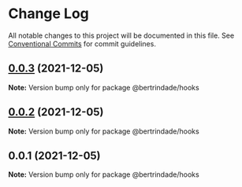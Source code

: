 # Change Log

All notable changes to this project will be documented in this file.
See [Conventional Commits](https://conventionalcommits.org) for commit guidelines.

## [0.0.3](https://github.com/berTrindade/lerna/compare/@bertrindade/hooks@0.0.2...@bertrindade/hooks@0.0.3) (2021-12-05)

**Note:** Version bump only for package @bertrindade/hooks





## [0.0.2](https://github.com/berTrindade/lerna/compare/@bertrindade/hooks@0.0.1...@bertrindade/hooks@0.0.2) (2021-12-05)

**Note:** Version bump only for package @bertrindade/hooks





## 0.0.1 (2021-12-05)

**Note:** Version bump only for package @bertrindade/hooks
